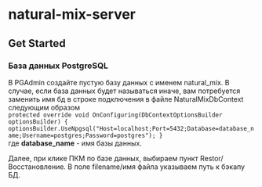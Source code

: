 # natural-mix-server

## Get Started
### База данных PostgreSQL
В PGAdmin создайте пустую базу данных с именем natural_mix. В случае, если база данных будет называться иначе, 
вам потребуется заменить имя бд в строке подключения в файле NaturalMixDbContext следующим образом  
`protected override void OnConfiguring(DbContextOptionsBuilder optionsBuilder)
        {
            optionsBuilder.UseNpgsql("Host=localhost;Port=5432;Database=database_name;Username=postgres;Password=postgres");
        }`  
где __database_name__ - имя базы данных.

Далее, при клике ПКМ по базе данных, выбираем пункт Restor/Восстановление. В поле filename/имя файла указываем путь к бэкапу БД.
